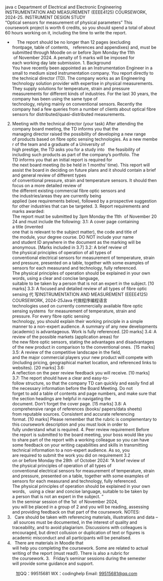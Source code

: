java c
Department of Electrical and Electronic Engineering
INSTRUMENTATION AND MEASUREMENT (EEEE4125) COURSEWORK, 2024-25.
INSTRUMENT DESIGN STUDY
“Optical sensors for measurement of physical parameters”
This coursework project is worth 6 credits, so you should spend a total of about 60 hours working on it, including the time to write the report.
-     The report should be no longer than 12 pages (excluding frontpage, table of contents,   references and appendixes) and, must be submitted through Moodle on or before 3pm Monday the 11th  of November 2024.
A penalty of 5 marks will be imposed for each working day late submission.
1. Background
You have recently been appointed as an Instrumentation Engineer in a small to medium sized instrumentation company. You report directly to the technical director (TD). The company works as an Engineering technology solution provider with expertise in physical measurements. They supply solutions for temperature, strain and pressure measurements for different kinds of industries. For the last 30 years, the company has been using the same type of technology, relying mainly on conventional sensors. Recently the company had a few queries from a number of clients about optical fibre sensors for distributed/quasi-distributed measurements.
2. Meeting with the technical director (your task)
After attending the company board meeting, the TD informs you that the managing director raised the possibility of developing a new range of products based on fibre optic sensing technologies. As a new member of the team and a graduate of a University of high prestige, the TD asks you for a study into   the feasibility of including such products as part of the company’s portfolio.
The TD informs you that an initial report is required for the next board meeting (to be held in 1 months’ time). This report will assist the board in deciding on future plans and it should contain a brief and general review of different types of conventional pressure, strain and temperature sensors. It should then focus on a more detailed review of the different existing commercial fibre optic sensors and the industries/areas they are currently being applied (see requirements below), followed by a prospective suggestion for other industries that can be targeted.
3. Report requirements and marks awarded:
The report must be submitted by 3pm Monday the 11th  of November 2024 and must include the following:
3.1: A cover page containing a title (invented one that is relevant to the subject matter), the code and title of the module, your degree course. DO NOT include your name and student ID anywhere in the document as the marking will be anonymous. [Marks included in 3.7]
3.2: A brief review of the physical principles of operation of all types of conventional electrical sensors for measurement of temperature, strain and pressure, presented on a table, together with some examples of sensors for each measurand and technology, fully referenced. The physical principles of operation should be explained in your own words, using a clear and concise language, suitable to be taken by a person that is not an expert in the subject. [10 marks]
3.3: A focused and detailed review of all types of fibre optic sensing 代 写INSTRUMENTATION AND MEASUREMENT (EEEE4125) COURSEWORK, 2024-25Java
代做程序编程语言technologies used on currently commercially available fibre optic sensing systems  for measurement of temperature, strain and pressure. For every fibre optic sensing technology, you should explain their working principle in a simple manner to a non-expert audience. A summary of any new developments (academic) is advantageous. Work is fully referenced. [20 marks]
3.4: A review of the possible markets (application areas) for the new fibre optic sensors, stating the advantages and disadvantages of the new product in comparison to the conventional ones.  [15 marks]
3.5: A review of the competitive landscape in the field, and the major commercial players your new product will compete with (including pricing, geographical market location, and referenced links to websites). [20 marks]
3.6: A reflection on the peer review feedback you will receive. [10 marks]
3.7: The report should have a clear and easy-to-follow structure, so that the company TD can quickly and easily find all the necessary information before the Board Meeting. Do not forget to add a table of contents and page numbers, and make sure that the section headings are helpful in navigating the document. Don’t forget the cover page. [15 marks]
3.8: A comprehensive range of references (books/ papers/data sheets) from reputable sources. Consistent and accurate referencing format. [10 marks]
Please remember that the rubric is complementary to this coursework description and you must look in order to fully understand what is required.
4. Peer review requirement
Before the report is submitted to the board meeting, your boss would like you to share part of the report with a working colleague so you can have some feedback on your writing capabilities and skills in transmitting technical information to a non-expert audience. As so, you are required to submit the work you did on requirement 3.2 on or before Monday the 28th  of October 2024:
“A brief review of the physical principles of operation of all types of conventional electrical sensors for measurement of temperature, strain and pressure, presented on a table, together with some examples of sensors for each measurand and technology, fully referenced. The physical principles of operation should be explained in your own words,   using a clear and concise language, suitable to be taken by a person that is not an expert in the subject. ”
In the seminar session of the 1st  of November 2024, you will be placed in a group of 2 and you will be reading, assessing and providing feedback on that part of the coursework.
NOTES:
1.   Care should be taken with referencing materials, illustrations and data – all sources must be documented, in the interest of quality and traceability, and to avoid plagiarism. Discussions with colleagues is encouraged, but direct collusion or duplication of text or figures is academic misconduct and all participants will be penalised.
2.   There are materials in Moodle that will help you completing the coursework. Some are related to actual writing of the report (must read!). There is also a rubric for the coursework.
3.   Friday’s seminar sessions during the semester will provide some guidance and support.







         
加QQ：99515681  WX：codinghelp  Email: 99515681@qq.com
